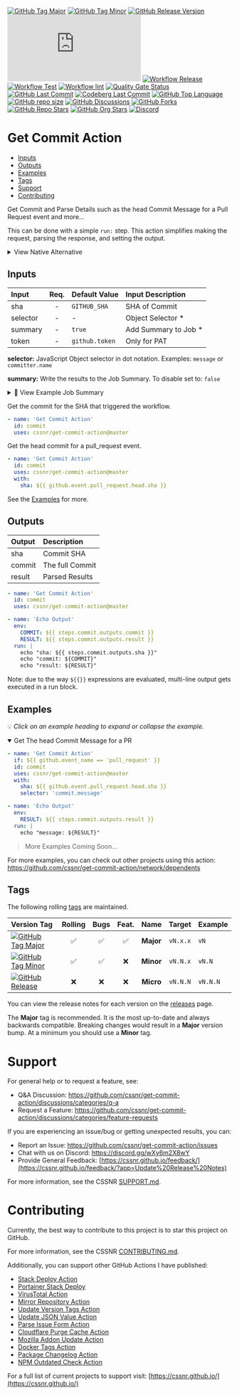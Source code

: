 [![GitHub Tag Major](https://img.shields.io/github/v/tag/cssnr/get-commit-action?sort=semver&filter=!v*.*&logo=git&logoColor=white&labelColor=585858&label=%20)](https://github.com/cssnr/get-commit-action/tags)
[![GitHub Tag Minor](https://img.shields.io/github/v/tag/cssnr/get-commit-action?sort=semver&filter=!v*.*.*&logo=git&logoColor=white&labelColor=585858&label=%20)](https://github.com/cssnr/get-commit-action/tags)
[![GitHub Release Version](https://img.shields.io/github/v/release/cssnr/get-commit-action?logo=git&logoColor=white&labelColor=585858&label=%20)](https://github.com/cssnr/get-commit-action/releases/latest)
[![GitHub Dist Size](https://img.shields.io/github/size/cssnr/get-commit-action/dist%2Findex.js?label=dist%20size)](https://github.com/cssnr/get-commit-action/blob/master/src/index.js)
[![Workflow Release](https://img.shields.io/github/actions/workflow/status/cssnr/get-commit-action/release.yaml?logo=github&label=release)](https://github.com/cssnr/get-commit-action/actions/workflows/release.yaml)
[![Workflow Test](https://img.shields.io/github/actions/workflow/status/cssnr/get-commit-action/test.yaml?logo=github&label=test)](https://github.com/cssnr/get-commit-action/actions/workflows/test.yaml)
[![Workflow lint](https://img.shields.io/github/actions/workflow/status/cssnr/get-commit-action/lint.yaml?logo=github&label=lint)](https://github.com/cssnr/get-commit-action/actions/workflows/lint.yaml)
[![Quality Gate Status](https://sonarcloud.io/api/project_badges/measure?project=cssnr_get-commit-action&metric=alert_status)](https://sonarcloud.io/summary/new_code?id=cssnr_get-commit-action)
[![GitHub Last Commit](https://img.shields.io/github/last-commit/cssnr/get-commit-action?logo=github&label=updated)](https://github.com/cssnr/get-commit-action/graphs/commit-activity)
[![Codeberg Last Commit](https://img.shields.io/gitea/last-commit/cssnr/get-commit-action/master?gitea_url=https%3A%2F%2Fcodeberg.org%2F&logo=codeberg&logoColor=white&label=updated)](https://codeberg.org/cssnr/get-commit-action)
[![GitHub Top Language](https://img.shields.io/github/languages/top/cssnr/get-commit-action?logo=htmx)](https://github.com/cssnr/get-commit-action)
[![GitHub repo size](https://img.shields.io/github/repo-size/cssnr/get-commit-action?logo=bookstack&logoColor=white&label=repo%20size)](https://github.com/cssnr/get-commit-action)
[![GitHub Discussions](https://img.shields.io/github/discussions/cssnr/get-commit-action)](https://github.com/cssnr/get-commit-action/discussions)
[![GitHub Forks](https://img.shields.io/github/forks/cssnr/get-commit-action?style=flat&logo=github)](https://github.com/cssnr/get-commit-action/forks)
[![GitHub Repo Stars](https://img.shields.io/github/stars/cssnr/get-commit-action?style=flat&logo=github)](https://github.com/cssnr/get-commit-action/stargazers)
[![GitHub Org Stars](https://img.shields.io/github/stars/cssnr?style=flat&logo=github&label=org%20stars)](https://cssnr.github.io/)
[![Discord](https://img.shields.io/discord/899171661457293343?logo=discord&logoColor=white&label=discord&color=7289da)](https://discord.gg/wXy6m2X8wY)

# Get Commit Action

- [Inputs](#Inputs)
- [Outputs](#Outputs)
- [Examples](#Examples)
- [Tags](#Tags)
- [Support](#Support)
- [Contributing](#Contributing)

Get Commit and Parse Details such as the head Commit Message for a Pull Request event and more...

This can be done with a simple `run:` step. This action simplifies making the request, parsing the response, and setting the output.

<details><summary>View Native Alternative</summary>

```yaml
- name: 'Get Commit Message'
  id: commit
  env:
    GH_TOKEN: ${{ secrets.GITHUB_TOKEN }}
    REF: ${{ github.event.pull_request.head.sha }}
  run: |
    echo message=$(gh api "/repos/${GITHUB_REPOSITORY}/commits/${REF}" \
      -H "Accept: application/vnd.github+json" \
      -H "X-GitHub-Api-Version: 2022-11-28" \
      --jq '.commit') >> "${GITHUB_OUTPUT}"
```

</details>

## Inputs

| Input    | Req. | Default&nbsp;Value | Input&nbsp;Description |
| :------- | :--: | :----------------- | :--------------------- |
| sha      |  -   | `GITHUB_SHA`       | SHA of Commit          |
| selector |  -   | -                  | Object Selector \*     |
| summary  |  -   | `true`             | Add Summary to Job \*  |
| token    |  -   | `github.token`     | Only for PAT           |

**selector:** JavaScript Object selector in dot notation. Examples: `message` or `committer.name`

**summary:** Write the results to the Job Summary. To disable set to: `false`

<details><summary>👀 View Example Job Summary</summary>

---

sha: [3b1a2525425924fc6a8aec772e7290770b1d9d79](https://github.com/cssnr/get-commit-action/commit/3b1a2525425924fc6a8aec772e7290770b1d9d79)

<details open><summary>Result</summary><pre lang="text"><code>Example commit message</code></pre>
</details>
<details><summary>Commit</summary><pre lang="json"><code>{
  "sha": "3b1a2525425924fc6a8aec772e7290770b1d9d79",
  "node_id": "C_kwDOONDk4toAKDNiMWEyNTI1NDI1OTI0ZmM2YThhZWM3NzJlNzI5MDc3MGIxZDlkNzk",
  "url": "https://api.github.com/repos/cssnr/get-commit-action/git/commits/3b1a2525425924fc6a8aec772e7290770b1d9d79",
  "html_url": "https://github.com/cssnr/get-commit-action/commit/3b1a2525425924fc6a8aec772e7290770b1d9d79",
  "author": {
    "name": "Shane",
    "email": "6071159+smashedr@users.noreply.github.com",
    "date": "2025-03-22T21:15:04Z"
  },
  "committer": {
    "name": "Shane",
    "email": "6071159+smashedr@users.noreply.github.com",
    "date": "2025-03-22T21:15:04Z"
  },
  "tree": {
    "sha": "233fa1ab1901899a12d8bec605dae67c7970f807",
    "url": "https://api.github.com/repos/cssnr/get-commit-action/git/trees/233fa1ab1901899a12d8bec605dae67c7970f807"
  },
  "message": "Example commit message",
  "parents": [
    {
      "sha": "51cdac1118622fd9826cdfda0955aaa569524f8a",
      "url": "https://api.github.com/repos/cssnr/get-commit-action/git/commits/51cdac1118622fd9826cdfda0955aaa569524f8a",
      "html_url": "https://github.com/cssnr/get-commit-action/commit/51cdac1118622fd9826cdfda0955aaa569524f8a"
    }
  ],
  "verification": {
    "verified": true,
    "reason": "valid",
    "signature": "-----BEGIN PGP SIGNATURE-----\n\niHUEABYKAB0WIQRXgKNZZbHv52xw4573HsvCBq6NtQUCZ98oWAAKCRD3HsvCBq6N\ntcYCAP9oCe3uBkaz33L8wZhUDW7iF9sXIibxfCeXs4LUxpIO3AD/dB2vQIuQMHbr\nZ45xy85OM87OLRM6B21OT2Cl9UhJvg8=\n=uM4E\n-----END PGP SIGNATURE-----",
    "payload": "tree 233fa1ab1901899a12d8bec605dae67c7970f807\nparent 51cdac1118622fd9826cdfda0955aaa569524f8a\nauthor Shane <6071159+smashedr@users.noreply.github.com> 1742678104 -0700\ncommitter Shane <6071159+smashedr@users.noreply.github.com> 1742678104 -0700\n\nUupdate result\n",
    "verified_at": "2025-03-22T21:14:42Z"
  }
}</code></pre>
</details>
<details><summary>Config</summary><pre lang="yaml"><code>sha: ""
selector: "message"
summary: true</code></pre>
</details>

---

</details>

Get the commit for the SHA that triggered the workflow.

```yaml
- name: 'Get Commit Action'
  id: commit
  uses: cssnr/get-commit-action@master
```

Get the head commit for a pull_request event.

```yaml
- name: 'Get Commit Action'
  id: commit
  uses: cssnr/get-commit-action@master
  with:
    sha: ${{ github.event.pull_request.head.sha }}
```

See the [Examples](#Examples) for more.

## Outputs

| Output | Description     |
| :----- | :-------------- |
| sha    | Commit SHA      |
| commit | The full Commit |
| result | Parsed Results  |

```yaml
- name: 'Get Commit Action'
  id: commit
  uses: cssnr/get-commit-action@master

- name: 'Echo Output'
  env:
    COMMIT: ${{ steps.commit.outputs.commit }}
    RESULT: ${{ steps.commit.outputs.result }}
  run: |
    echo "sha: ${{ steps.commit.outputs.sha }}"
    echo "commit: ${COMMIT}"
    echo "result: ${RESULT}"
```

Note: due to the way `${{}}` expressions are evaluated, multi-line output gets executed in a run block.

## Examples

💡 _Click on an example heading to expand or collapse the example._

<details open><summary>Get The head Commit Message for a PR</summary>

```yaml
- name: 'Get Commit Action'
  if: ${{ github.event_name == 'pull_request' }}
  id: commit
  uses: cssnr/get-commit-action@master
  with:
    sha: ${{ github.event.pull_request.head.sha }}
    selector: 'commit.message'

- name: 'Echo Output'
  env:
    RESULT: ${{ steps.commit.outputs.result }}
  run: |
    echo "message: ${RESULT}"
```

</details>

> More Examples Coming Soon...

For more examples, you can check out other projects using this action:  
https://github.com/cssnr/get-commit-action/network/dependents

## Tags

The following rolling [tags](https://github.com/cssnr/get-commit-action/tags) are maintained.

| Version&nbsp;Tag                                                                                                                                                                                                   | Rolling | Bugs | Feat. |   Name    |  Target  | Example  |
| :----------------------------------------------------------------------------------------------------------------------------------------------------------------------------------------------------------------- | :-----: | :--: | :---: | :-------: | :------: | :------- |
| [![GitHub Tag Major](https://img.shields.io/github/v/tag/cssnr/get-commit-action?sort=semver&filter=!v*.*&style=for-the-badge&label=%20&color=44cc10)](https://github.com/cssnr/get-commit-action/releases/latest) |   ✅    |  ✅  |  ✅   | **Major** | `vN.x.x` | `vN`     |
| [![GitHub Tag Minor](https://img.shields.io/github/v/tag/cssnr/get-commit-action?sort=semver&filter=!v*.*.*&style=for-the-badge&label=%20&color=blue)](https://github.com/cssnr/get-commit-action/releases/latest) |   ✅    |  ✅  |  ❌   | **Minor** | `vN.N.x` | `vN.N`   |
| [![GitHub Release](https://img.shields.io/github/v/release/cssnr/get-commit-action?style=for-the-badge&label=%20&color=red)](https://github.com/cssnr/get-commit-action/releases/latest)                           |   ❌    |  ❌  |  ❌   | **Micro** | `vN.N.N` | `vN.N.N` |

You can view the release notes for each version on the [releases](https://github.com/cssnr/get-commit-action/releases) page.

The **Major** tag is recommended. It is the most up-to-date and always backwards compatible.
Breaking changes would result in a **Major** version bump. At a minimum you should use a **Minor** tag.

# Support

For general help or to request a feature, see:

- Q&A Discussion: https://github.com/cssnr/get-commit-action/discussions/categories/q-a
- Request a Feature: https://github.com/cssnr/get-commit-action/discussions/categories/feature-requests

If you are experiencing an issue/bug or getting unexpected results, you can:

- Report an Issue: https://github.com/cssnr/get-commit-action/issues
- Chat with us on Discord: https://discord.gg/wXy6m2X8wY
- Provide General Feedback: [https://cssnr.github.io/feedback/](https://cssnr.github.io/feedback/?app=Update%20Release%20Notes)

For more information, see the CSSNR [SUPPORT.md](https://github.com/cssnr/.github/blob/master/.github/SUPPORT.md#support).

# Contributing

Currently, the best way to contribute to this project is to star this project on GitHub.

For more information, see the CSSNR [CONTRIBUTING.md](https://github.com/cssnr/.github/blob/master/.github/CONTRIBUTING.md#contributing).

Additionally, you can support other GitHub Actions I have published:

- [Stack Deploy Action](https://github.com/cssnr/stack-deploy-action?tab=readme-ov-file#readme)
- [Portainer Stack Deploy](https://github.com/cssnr/portainer-stack-deploy-action?tab=readme-ov-file#readme)
- [VirusTotal Action](https://github.com/cssnr/virustotal-action?tab=readme-ov-file#readme)
- [Mirror Repository Action](https://github.com/cssnr/mirror-repository-action?tab=readme-ov-file#readme)
- [Update Version Tags Action](https://github.com/cssnr/update-version-tags-action?tab=readme-ov-file#readme)
- [Update JSON Value Action](https://github.com/cssnr/update-json-value-action?tab=readme-ov-file#readme)
- [Parse Issue Form Action](https://github.com/cssnr/parse-issue-form-action?tab=readme-ov-file#readme)
- [Cloudflare Purge Cache Action](https://github.com/cssnr/cloudflare-purge-cache-action?tab=readme-ov-file#readme)
- [Mozilla Addon Update Action](https://github.com/cssnr/mozilla-addon-update-action?tab=readme-ov-file#readme)
- [Docker Tags Action](https://github.com/cssnr/docker-tags-action?tab=readme-ov-file#readme)
- [Package Changelog Action](https://github.com/cssnr/package-changelog-action?tab=readme-ov-file#readme)
- [NPM Outdated Check Action](https://github.com/cssnr/npm-outdated-action?tab=readme-ov-file#readme)

For a full list of current projects to support visit: [https://cssnr.github.io/](https://cssnr.github.io/)
